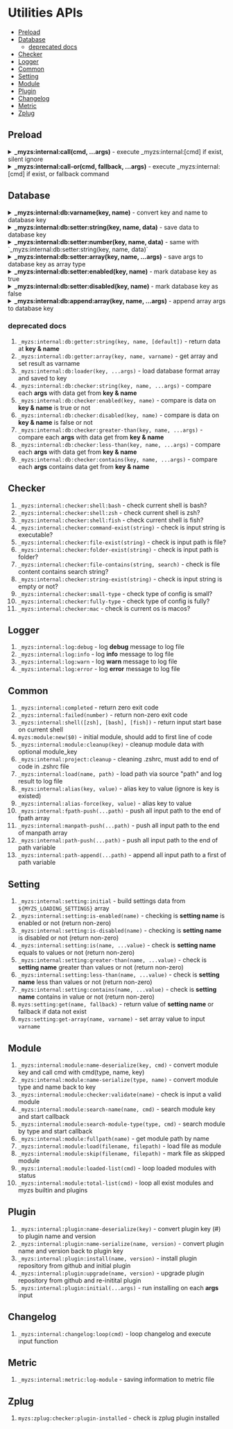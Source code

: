 # Utilities APIs

- [Preload](#preload)
- [Database](#database)
  - [deprecated docs](#deprecated-docs)
- [Checker](#checker)
- [Logger](#logger)
- [Common](#common)
- [Setting](#setting)
- [Module](#module)
- [Plugin](#plugin)
- [Changelog](#changelog)
- [Metric](#metric)
- [Zplug](#zplug)

## Preload

<details>
  <summary>
    <strong>_myzs:internal:call(cmd, ...args)</strong> - execute _myzs:internal:[cmd] if exist, silent ignore
  </summary>

This method is for execute internal command but we not sure is it available or not

<code>
# e.g. with debug log
_myzs:internal:call log:debug "debug message"
</code>
</details>


<details>
  <summary>
    <strong>_myzs:internal:call-or(cmd, fallback, ...args)</strong> - execute _myzs:internal:[cmd] if exist, or fallback command
  </summary>

This method is for execute internal command but we not sure is it available or not

```bash
# e.g. with debug log or echo if log not available
_myzs:internal:call log:debug echo "debug message"
```

</details>

## Database

<details>
  <summary>
    <strong>_myzs:internal:db:varname(key, name)</strong> - convert key and name to database key
  </summary>

Usually we would use this directly, but I expose this method for client convenience

```bash
 # e.g. generator variable by combine key and name
_myzs:internal:db:varname "setting" "data-setup"
```
</details>


<details>
  <summary>
    <strong>_myzs:internal:db:setter:string(key, name, data)</strong> - save data to database key
  </summary>

We will create variable with given key and name, with data inside

```bash
 # e.g. setup setting color to blue
_myzs:internal:db:setter:string "setting" "color" "blue"
```
</details>


<details>
  <summary>
    <strong>_myzs:internal:db:setter:number(key, name, data)</strong> - same with `_myzs:internal:db:setter:string(key, name, data)`
  </summary>

We will create variable with given key and name, with data inside

```bash
 # e.g. setup batch size to 15
_myzs:internal:db:setter:string "setting" "batch-size" 15
```
</details>


<details>
  <summary>
    <strong>_myzs:internal:db:setter:array(key, name, ...args)</strong> - save args to database key as array type
  </summary>

We will create variable with given key and name, with initial array data to that variable name

```bash
 # e.g. setup support ids to 5, 6, 7, and 8
_myzs:internal:db:setter:array "setting" "support-ids" 5 6 7 8
```
</details>


<details>
  <summary>
    <strong>_myzs:internal:db:setter:enabled(key, name)</strong> - mark database key as true
  </summary>

Internally, we use _myzs:internal:db:setter:string to set value as 'true'

```bash
 # e.g. enable module experiment
_myzs:internal:db:setter:enabled "module" "experiment"
```
</details>


<details>
  <summary>
    <strong>_myzs:internal:db:setter:disabled(key, name)</strong> - mark database key as false
  </summary>

Internally, we use _myzs:internal:db:setter:string to set value as 'false'

```bash
 # e.g. disabled module experiment
_myzs:internal:db:setter:disabled "module" "experiment"
```
</details>


<details>
  <summary>
    <strong>_myzs:internal:db:append:array(key, name, ...args)</strong> - append array args to database key
  </summary>

We will append or create data to given key and name variable

```bash
 # e.g. add more element in support ids
_myzs:internal:db:append:array "setting" "support-ids" 10, 11, 12
```
</details>











### deprecated docs

1. `_myzs:internal:db:getter:string(key, name, [default])` - return data at **key & name**
2. `_myzs:internal:db:getter:array(key, name, varname)` - get array and set result as varname
3.  `_myzs:internal:db:loader(key, ...args)` - load database format array and saved to key
4.  `_myzs:internal:db:checker:string(key, name, ...args)` - compare each **args** with data get from **key & name**
5.  `_myzs:internal:db:checker:enabled(key, name)` - compare is data on **key & name** is true or not
6.  `_myzs:internal:db:checker:disabled(key, name)` - compare is data on **key & name** is false or not
7.  `_myzs:internal:db:checker:greater-than(key, name, ...args)` - compare each **args** with data get from **key & name**
8.  `_myzs:internal:db:checker:less-than(key, name, ...args)` - compare each **args** with data get from **key & name**
9.  `_myzs:internal:db:checker:contains(key, name, ...args)` - compare each **args** contains data get from **key & name**

## Checker

1. `_myzs:internal:checker:shell:bash` - check current shell is bash?
2. `_myzs:internal:checker:shell:zsh` - check current shell is zsh?
3. `_myzs:internal:checker:shell:fish` - check current shell is fish?
4. `_myzs:internal:checker:command-exist(string)` - check is input string is executable?
5. `_myzs:internal:checker:file-exist(string)` - check is input path is file?
6. `_myzs:internal:checker:folder-exist(string)` - check is input path is folder?
7. `_myzs:internal:checker:file-contains(string, search)` - check is file content contains search string?
8. `_myzs:internal:checker:string-exist(string)` - check is input string is empty or not?
9. `_myzs:internal:checker:small-type` - check type of config is small?
10. `_myzs:internal:checker:fully-type` - check type of config is fully?
11. `_myzs:internal:checker:mac` - check is current os is macos?

## Logger

1. `_myzs:internal:log:debug` - log **debug** message to log file
2. `_myzs:internal:log:info` - log **info** message to log file
3. `_myzs:internal:log:warn` - log **warn** message to log file
4. `_myzs:internal:log:error` - log **error** message to log file

## Common

1. `_myzs:internal:completed` - return zero exit code
2. `_myzs:internal:failed(number)` - return non-zero exit code
3. `_myzs:internal:shell([zsh], [bash], [fish])` - return input start base on current shell
4. `myzs:module:new($0)` - initial module, should add to first line of code
5. `_myzs:internal:module:cleanup(key)` - cleanup module data with optional module_key
6. `_myzs:internal:project:cleanup` - cleaning .zshrc, must add to end of code in .zshrc file
7. `_myzs:internal:load(name, path)` - load path via source "path" and log result to log file
8. `_myzs:internal:alias(key, value)` - alias key to value (ignore is key is existed)
9. `_myzs:internal:alias-force(key, value)` - alias key to value
10. `_myzs:internal:fpath-push(...path)` - push all input path to the end of fpath array
11. `_myzs:internal:manpath-push(...path)` - push all input path to the end of manpath array
12. `_myzs:internal:path-push(...path)` - push all input path to the end of path variable
13. `_myzs:internal:path-append(...path)` - append all input path to a first of path variable

## Setting

1. `_myzs:internal:setting:initial` - build settings data from `${MYZS_LOADING_SETTINGS}` array
2. `_myzs:internal:setting:is-enabled(name)` - checking is **setting name** is enabled or not (return non-zero)
3. `_myzs:internal:setting:is-disabled(name)` - checking is **setting name** is disabled or not (return non-zero)
4. `_myzs:internal:setting:is(name, ...value)` - check is **setting name** equals to values or not (return non-zero)
5. `_myzs:internal:setting:greater-than(name, ...value)` - check is **setting name** greater than values or not (return non-zero)
6. `_myzs:internal:setting:less-than(name, ...value)` - check is **setting name** less than values or not (return non-zero)
7. `_myzs:internal:setting:contains(name, ...value)` - check is **setting name** contains in value or not (return non-zero)
8. `myzs:setting:get(name, fallback)` - return value of **setting name** or fallback if data not exist
9. `myzs:setting:get-array(name, varname)` - set array value to input `varname`

## Module

1. `_myzs:internal:module:name-deserialize(key, cmd)` - convert module key and call cmd with cmd(type, name, key)
2. `_myzs:internal:module:name-serialize(type, name)` - convert module type and name back to key 
3. `_myzs:internal:module:checker:validate(name)` - check is input a valid module
4. `_myzs:internal:module:search-name(name, cmd)` - search module key and start callback
5. `_myzs:internal:module:search-module-type(type, cmd)` - search module by type and start callback
6. `_myzs:internal:module:fullpath(name)` - get module path by name
7. `_myzs:internal:module:load(filename, filepath)` - load file as module
8.  `_myzs:internal:module:skip(filename, filepath)` - mark file as skipped module
9.  `_myzs:internal:module:loaded-list(cmd)` - loop loaded modules with status
10. `_myzs:internal:module:total-list(cmd)` - loop all exist modules and myzs builtin and plugins

## Plugin

1. `_myzs:internal:plugin:name-deserialize(key)` - convert plugin key (<repo>#<version>) to plugin name and version
2. `_myzs:internal:plugin:name-serialize(name, version)` - convert plugin name and version back to plugin key
3. `_myzs:internal:plugin:install(name, version)` - install plugin repository from github and initial plugin
4. `_myzs:internal:plugin:upgrade(name, version)` - upgrade plugin repository from github and re-initital plugin
5. `_myzs:internal:plugin:initial(...args)` - run installing on each **args** input

## Changelog

1. `_myzs:internal:changelog:loop(cmd)` - loop changelog and execute input function

## Metric

1. `_myzs:internal:metric:log-module` - saving information to metric file

## Zplug

1. `myzs:zplug:checker:plugin-installed` - check is zplug plugin installed

